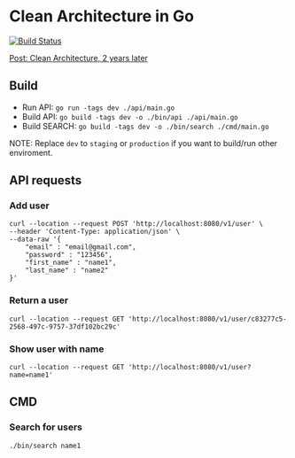 # Clean Architecture in Go

[![Build Status](https://travis-ci.org/eminetto/clean-architecture-go-v2.svg?branch=master)](https://travis-ci.org/eminetto/clean-architecture-go-v2)

[Post: Clean Architecture, 2 years later](https://eltonminetto.dev/en/post/2020-07-06-clean-architecture-2years-later/)

## Build

  - Run API: `go run -tags dev ./api/main.go`
  - Build API: `go build -tags dev -o ./bin/api ./api/main.go`
  - Build SEARCH: `go build -tags dev -o ./bin/search ./cmd/main.go`

NOTE: Replace `dev` to `staging` or `production` if you want to build/run other enviroment.

## API requests 

### Add user

```
curl --location --request POST 'http://localhost:8080/v1/user' \
--header 'Content-Type: application/json' \
--data-raw '{
    "email" : "email@gmail.com",
    "password" : "123456",
    "first_name" : "name1",
    "last_name" : "name2"
}'
```
### Return a user

```
curl --location --request GET 'http://localhost:8080/v1/user/c83277c5-2568-497c-9757-37df102bc29c'
```

### Show user with name

```
curl --location --request GET 'http://localhost:8080/v1/user?name=name1'
```


## CMD 

### Search for users

```
./bin/search name1
```
